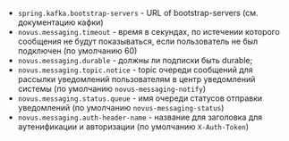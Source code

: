 - `spring.kafka.bootstrap-servers` - URL of bootstrap-servers 
(см. документацию кафки)
- `novus.messaging.timeout` - время в секундах, по истечении которого
сообщения не будут показываться, если пользователь не был подключен
(по умолчанию 60)
- `novus.messaging.durable` - должны ли подписки быть durable;
- `novus.messaging.topic.notice` - topic очереди сообщений для рассылки уведомлений пользователям в центр уведомлений системы (по умолчанию `novus-messaging-notify`)
- `novus.messaging.status.queue` - имя очереди статусов отправки уведомлений (по умолчанию `novus-messaging-status`)
- `novus.messaging.auth-header-name` - название для заголовка для аутенификации
и авторизации (по умолчанию `X-Auth-Token`)
